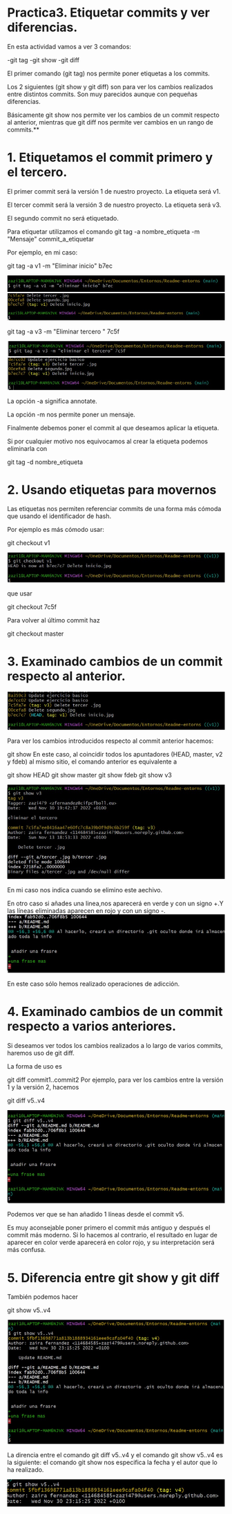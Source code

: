 #   Practica3. Etiquetar commits y ver diferencias.

En esta actividad vamos a ver 3 comandos:

-git tag
-git show
-git diff

El primer comando (git tag) nos permite poner etiquetas a los commits.

Los 2 siguientes (git show y git diff) son para ver los cambios realizados entre distintos commits. Son muy parecidos aunque con pequeñas diferencias.

Básicamente git show nos permite ver los cambios de un commit respecto al anterior, mientras que git diff nos permite ver cambios en un rango de commits.**


# 1. Etiquetamos el commit primero y el tercero.

El primer commit será la versión 1 de nuestro proyecto. La etiqueta será v1.

El tercer commit será la versión 3 de nuestro proyecto. La etiqueta será v3.

El segundo commit no será etiquetado.

Para etiquetar utilizamos el comando
  git  tag  -a  nombre_etiqueta  -m  "Mensaje"   commit_a_etiquetar

Por ejemplo, en mi caso:

  git tag  -a v1  -m "Eliminar inicio"  b7ec

![](https://github.com/zazi479/practica3/blob/cecbc2caf4a7c14777045e1e1f140592ec7b2f36/cap2.jpg)
![](https://github.com/zazi479/practica3/blob/cecbc2caf4a7c14777045e1e1f140592ec7b2f36/cap3.jpg)

git tag  -a v3  -m "Eliminar tercero "  7c5f

![](https://github.com/zazi479/practica3/blob/cecbc2caf4a7c14777045e1e1f140592ec7b2f36/cap4.jpg)
![](https://github.com/zazi479/practica3/blob/cecbc2caf4a7c14777045e1e1f140592ec7b2f36/cap5.jpg)

La opción -a significa annotate.

La opción -m nos permite poner un mensaje.

Finalmente debemos poner el commit al que deseamos aplicar la etiqueta.

Si por cualquier motivo nos equivocamos al crear la etiqueta podemos eliminarla con

  git tag -d nombre_etiqueta


# 2. Usando etiquetas para movernos

Las etiquetas nos permiten referenciar commits de una forma más cómoda que usando el identificador de hash.

Por ejemplo es más cómodo usar:

  git checkout v1

![](https://github.com/zazi479/practica3/blob/7f92cabcec37a0c2b299ae8590b070a02175b463/cap6.jpg)

que usar

  git checkout 7c5f


Para volver al último commit haz

  git checkout master

# 3. Examinado cambios de un commit respecto al anterior.

![](https://github.com/zazi479/practica3/blob/1d8fb918c8ec6c6e396f17f0a430338d59b28462/cap7.jpg)

Para ver los cambios introducidos respecto al commit anterior hacemos:

git show
En este caso, al coincidir todos los apuntadores (HEAD, master, v2 y fdeb) al mismo sitio, el comando anterior es equivalente a

git show HEAD
git show master
git show fdeb
git show v3

![](https://github.com/zazi479/practica3/blob/2e4164959707e8239297bbccfdbef98275a3ccbc/cap8.jpg)

En mi caso nos indica cuando se elimino este aechivo.


En otro caso si añades una linea,nos aparecerá en verde y con un signo +.Y las líneas eliminadas aparecen en rojo y con un signo -.
![](https://github.com/zazi479/practica3/blob/f11da6946e25f03686d3085d07c4d0c25c63a686/cap8.1.jpg)


En este caso sólo hemos realizado operaciones de adicción.


# 4. Examinado cambios de un commit respecto a varios anteriores.

Si deseamos ver todos los cambios realizados a lo largo de varios commits, haremos uso de git diff.

La forma de uso es

  git  diff  commit1..commit2
Por ejemplo, para ver los cambios entre la versión 1 y la versión 2, hacemos

  git  diff  v5..v4
  
![](https://github.com/zazi479/practica3/blob/f11da6946e25f03686d3085d07c4d0c25c63a686/cap9.jpg)

Podemos ver que se han añadido 1 líneas desde el commit v5.

Es muy aconsejable poner primero el commit más antiguo y después el commit más moderno. Si lo hacemos al contrario, el resultado en lugar de aparecer en color verde aparecerá en color rojo, y su interpretación será más confusa.



# 5. Diferencia entre git show y git diff

También podemos hacer

  git show v5..v4

![](https://github.com/zazi479/practica3/blob/15a7cb88c2783636048d15488d522078f48ab074/cap9.1.jpg)

La direncia entre el comando git  diff  v5..v4 y el comando git show v5..v4 es  la siguiente:
el comando git show nos especifica la fecha y el autor que lo ha realizado.

![](https://github.com/zazi479/practica3/blob/53094030e31f18cfff5c2dd354979f12d93b6366/CAPTU.jpg)





